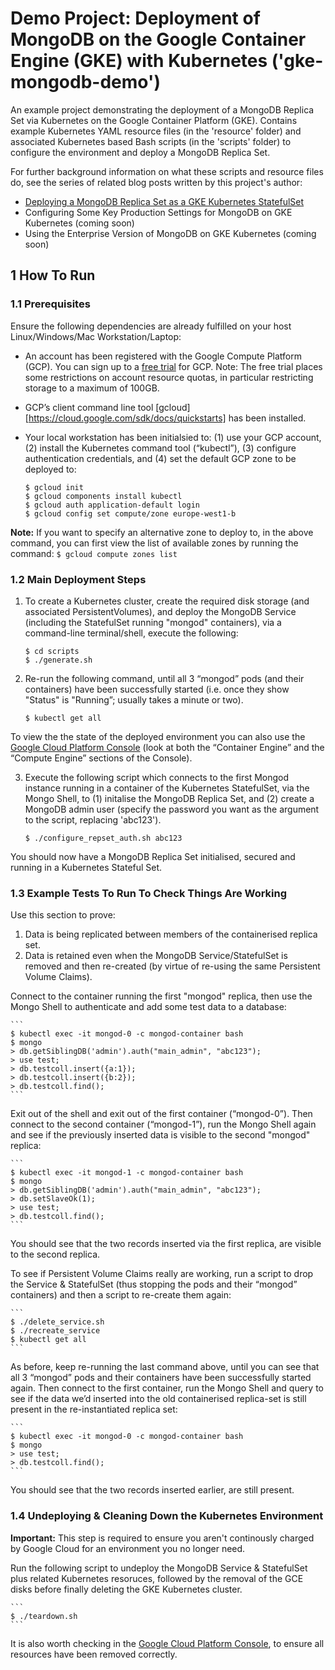 # Demo Project: Deployment of MongoDB on the Google Container Engine (GKE) with Kubernetes ('gke-mongodb-demo')

An example project demonstrating the deployment of a MongoDB Replica Set via Kubernetes on the Google Container Platform (GKE). Contains example Kubernetes YAML resource files (in the 'resource' folder) and associated Kubernetes based Bash scripts (in the 'scripts' folder) to configure the environment and deploy a MongoDB Replica Set.

For further background information on what these scripts and resource files do, see the series of related blog posts written by this project's author:

* [Deploying a MongoDB Replica Set as a GKE Kubernetes StatefulSet](http://todo)
* Configuring Some Key Production Settings for MongoDB on GKE Kubernetes (coming soon)
* Using the Enterprise Version of MongoDB on GKE Kubernetes (coming soon)

## 1  How To Run

### 1.1 Prerequisites

Ensure the following dependencies are already fulfilled on your host Linux/Windows/Mac Workstation/Laptop:

* An account has been registered with the Google Compute Platform (GCP). You can sign up to a [free trial](https://cloud.google.com/free/) for GCP. Note: The free trial places some restrictions on account resource quotas, in particular restricting storage to a maximum of 100GB.
* GCP’s client command line tool [gcloud][https://cloud.google.com/sdk/docs/quickstarts] has been installed. 
* Your local workstation has been initialsied to: (1) use your GCP account, (2) install the Kubernetes command tool (“kubectl”), (3) configure authentication credentials, and (4) set the default GCP zone to be deployed to:

    ```
    $ gcloud init
    $ gcloud components install kubectl
    $ gcloud auth application-default login
    $ gcloud config set compute/zone europe-west1-b
    ```

**Note:** If you want to specify an alternative zone to deploy to, in the above command, you can first view the list of available zones by running the command: `$ gcloud compute zones list`

### 1.2 Main Deployment Steps 

1. To create a Kubernetes cluster, create the required disk storage (and associated PersistentVolumes), and deploy the MongoDB Service (including the StatefulSet running "mongod" containers), via a command-line terminal/shell, execute the following:

    ```
    $ cd scripts
    $ ./generate.sh
    ```

2. Re-run the following command, until all 3 “mongod” pods (and their containers) have been successfully started (i.e. once they show "Status" is "Running”; usually takes a minute or two).

    ```
    $ kubectl get all
    ```

To view the the state of the deployed environment you can also use the [Google Cloud Platform Console](https://console.cloud.google.com) (look at both the “Container Engine” and the “Compute Engine” sections of the Console).

3. Execute the following script which connects to the first Mongod instance running in a container of the Kubernetes StatefulSet, via the Mongo Shell, to (1) initalise the MongoDB Replica Set, and (2) create a MongoDB admin user (specify the password you want as the argument to the script, replacing 'abc123').

    ```
    $ ./configure_repset_auth.sh abc123
    ```

You should now have a MongoDB Replica Set initialised, secured and running in a Kubernetes Stateful Set.

### 1.3 Example Tests To Run To Check Things Are Working

Use this section to prove:

1. Data is being replicated between members of the containerised replica set.
2. Data is retained even when the MongoDB Service/StatefulSet is removed and then re-created (by virtue of re-using the same Persistent Volume Claims).

Connect to the container running the first "mongod" replica, then use the Mongo Shell to authenticate and add some test data to a database:

    ```
    $ kubectl exec -it mongod-0 -c mongod-container bash
    $ mongo
    > db.getSiblingDB('admin').auth("main_admin", "abc123");
    > use test;
    > db.testcoll.insert({a:1});
    > db.testcoll.insert({b:2});
    > db.testcoll.find();
    ```

Exit out of the shell and exit out of the first container (“mongod-0”). Then connect to the second container (“mongod-1”), run the Mongo Shell again and see if the previously inserted data is visible to the second "mongod" replica:

    ```
    $ kubectl exec -it mongod-1 -c mongod-container bash
    $ mongo
    > db.getSiblingDB('admin').auth("main_admin", "abc123");
    > db.setSlaveOk(1);
    > use test;
    > db.testcoll.find();
    ```

You should see that the two records inserted via the first replica, are visible to the second replica.

To see if Persistent Volume Claims really are working, run a script to drop the Service & StatefulSet (thus stopping the pods and their “mongod” containers) and then a script to re-create them again:

    ```
    $ ./delete_service.sh
    $ ./recreate_service
    $ kubectl get all
    ```

As before, keep re-running the last command above, until you can see that all 3 “mongod” pods and their containers have been successfully started again. Then connect to the first container, run the Mongo Shell and query to see if the data we’d inserted into the old containerised replica-set is still present in the re-instantiated replica set:

    ```
    $ kubectl exec -it mongod-0 -c mongod-container bash
    $ mongo
    > use test;
    > db.testcoll.find();
    ```

You should see that the two records inserted earlier, are still present.

### 1.4 Undeploying & Cleaning Down the Kubernetes Environment

**Important:** This step is required to ensure you aren't continously charged by Google Cloud for an environment you no longer need.

Run the following script to undeploy the MongoDB Service & StatefulSet plus related Kubernetes resoruces, followed by the removal of the GCE disks before finally deleting the GKE Kubernetes cluster.

    ```
    $ ./teardown.sh
    ```

It is also worth checking in the [Google Cloud Platform Console](https://console.cloud.google.com), to ensure all resources have been removed correctly.

